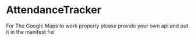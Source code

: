 # AttendanceTracker
For The Google Maps to work properly please provide your own api and put it in the manifest fiel
